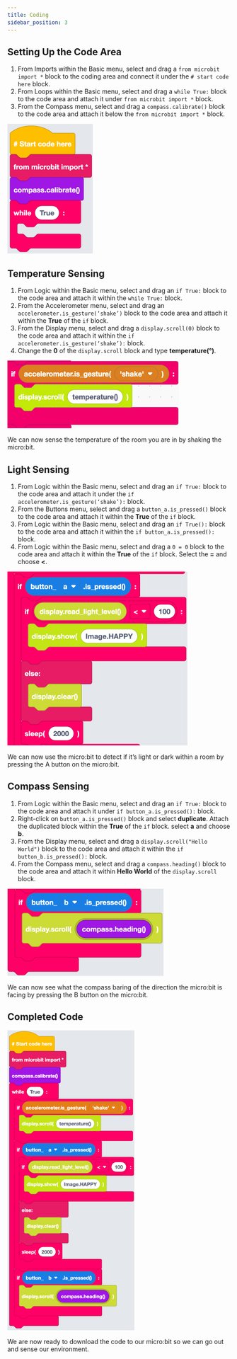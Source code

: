 ```yaml
---
title: Coding
sidebar_position: 3
---
```


## Setting Up the Code Area

1. From Imports within the Basic menu,  select and drag a `from microbit import *` block to the coding area and connect it under the `# start code here` block.
2. From Loops within the Basic menu, select and drag a `while True:` block to the code area and attach it under `from microbit import *` block.
3. From the Compass menu, select and drag a `compass.calibrate()` block to the code area and attach it below the `from microbit import *` block.

![Starter Code](./img/ES_EB_01.png)

## Temperature Sensing

1. From Logic within the Basic menu, select and drag an `if True:` block to the code area and attach it within the `while True:` block.
2. From the Accelerometer menu, select and drag an `accelerometer.is_gesture(‘shake’)` block to the code area and attach it within the **True** of the `if` block.
3. From the Display menu, select and drag a `display.scroll(0)` block to the code area and attach it within the `if accelerometer.is_gesture(‘shake’):` block.
4. Change the **0** of the `display.scroll` block and type **temperature(°)**.
 
![Completed Code for temperature sensing](./img/ES_EB_02.png)

We can now sense the temperature of the room you are in by shaking the micro:bit.

## Light Sensing

1. From Logic within the Basic menu, select and drag an `if True:` block to the code area and attach it under the `if accelerometer.is_gesture(‘shake’):` block.
2. From the Buttons menu, select and drag a `button_a.is_pressed()` block to the code area and attach it within the **True** of the `if` block.
3. From Logic within the Basic menu, select and drag an `if True():` block to the code area and attach it within the `if button_a.is_pressed():` block.
4. From Logic within the Basic menu,  select and drag a `0 = 0` block to the code area and attach it within the **True**  of the `if` block. Select the **=** and choose **\<**.

![Completed code for light sensing](./img/ES_EB_03.png)

We can now use the micro:bit to detect if it’s light or dark within a room by pressing the A button on the micro:bit.

## Compass Sensing

1. From Logic within the Basic menu, select and drag an `if True:` block to the code area and attach it under `if button_a.is_pressed():` block.
2. Right-click on `button_a.is_pressed()` block and select **duplicate**. Attach the duplicated block within the **True** of the `if` block. select **a** and choose **b**.
3. From the Display menu, select and drag a `display.scroll("Hello World")` block to the code area and attach it within the `if button_b.is_pressed():` block.
4. From the Compass menu, select and drag a `compass.heading()` block to the code area and attach it within **Hello World** of the `display.scroll` block.

![Completed code for reading the compass](./img/ES_EB_04.png)

We can now see what the compass baring of the direction the micro:bit is facing by pressing the B button on the micro:bit.

## Completed Code

![Completed code](./img/ES_EB_05.png)

We are now ready to download the code to our micro:bit so we can go out and sense our environment.